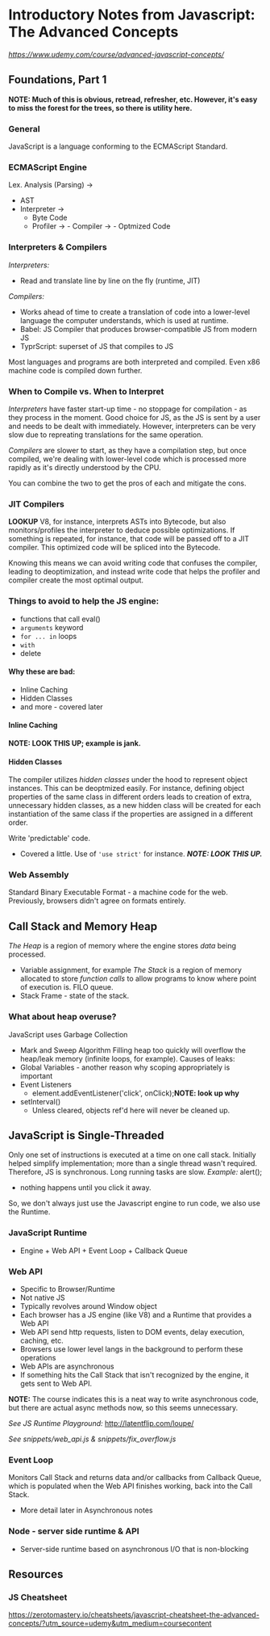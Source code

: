 # Introductory Notes from Javascript: The Advanced Concepts
 *https://www.udemy.com/course/advanced-javascript-concepts/*

## Foundations, Part 1
**NOTE: Much of this is obvious, retread, refresher, etc. However, it's easy to miss the forest for the trees, so there is utility here.**

### General
JavaScript is a language conforming to the ECMAScript Standard.

### ECMAScript Engine
Lex. Analysis (Parsing) ->
- AST
- Interpreter ->
    - Byte Code
    - Profiler ->
          - Compiler ->
             - Optmized Code

### Interpreters & Compilers
*Interpreters:*
- Read and translate line by line on the fly (runtime, JIT)

*Compilers:*
- Works ahead of time to create a translation of code into a lower-level language the computer understands, which is used at runtime.
- Babel: JS Compiler that produces browser-compatible JS from modern JS
- TyprScript: superset of JS that compiles to JS

Most languages and programs are both interpreted and compiled. Even x86 machine code is compiled down further.

### When to Compile vs. When to Interpret
*Interpreters* have faster start-up time - no stoppage for compilation - as they process in the moment.
Good choice for JS, as the JS is sent by a user and needs to be dealt with immediately.
However, interpreters can be very slow due to repreating translations for the same operation.

*Compilers* are slower to start, as they have a compilation step, but once compiled, we're dealing with lower-level code which is processed more rapidly as it's directly understood by the CPU.

You can combine the two to get the pros of each and mitigate the cons.

### JIT Compilers
**LOOKUP**
V8, for instance, interprets ASTs into Bytecode, but also monitors/profiles the interpreter to deduce possible optimizations. If something is repeated, for instance, that code will be passed off to a JIT compiler. This optimized code will be spliced into the Bytecode.

Knowing this means we can avoid writing code that confuses the compiler, leading to deoptimization, and instead write code that helps the profiler and compiler create the most optimal output.

### Things to avoid to help the JS engine:
  - functions that call eval()
  - `arguments` keyword
  - `for ... in` loops
  - `with`
  - delete

#### Why these are bad:
  - Inline Caching
  - Hidden Classes
  - and more - covered later

#### Inline Caching
**NOTE: LOOK THIS UP; example is jank.**

#### Hidden Classes
The compiler utilizes *hidden classes* under the hood to represent object instances.
This can be deoptmized easily. For instance, defining object properties of the same class in different orders leads to creation of extra, unnecessary hidden classes, as a new hidden class will be created for each instantiation of the same class if the properties are assigned in a different order.

Write 'predictable' code.
- Covered a little. Use of `'use strict'` for instance.
***NOTE: LOOK THIS UP.***

### Web Assembly
Standard Binary Executable Format - a machine code for the web. Previously, browsers didn't agree on formats entirely.

## Call Stack and Memory Heap
*The Heap* is a region of memory where the engine stores *data* being processed.
- Variable assignment, for example
*The Stack* is a region of memory allocated to store *function calls* to allow programs to know where point of execution is. FILO queue.
- Stack Frame - state of the stack.

### What about heap overuse?
JavaScript uses Garbage Collection
- Mark and Sweep Algorithm
Filling heap too quickly will overflow the heap/leak memory (infinite loops, for example).
Causes of leaks:
- Global Variables - another reason why scoping appropriately is important
- Event Listeners
  - element.addEventListener('click', onClick);**NOTE: look up why**
- setInterval()
  - Unless cleared, objects ref'd here will never be cleaned up.

## JavaScript is Single-Threaded
Only one set of instructions is executed at a time on one call stack.
Initially helped simplify implementation; more than a single thread wasn't required.
Therefore, JS is synchronous. Long running tasks are slow.
*Example:* alert();
- nothing happens until you click it away.

So, we don't always just use the Javascript engine to run code, we also use the Runtime.

### JavaScript Runtime
- Engine + Web API + Event Loop + Callback Queue

### Web API
- Specific to Browser/Runtime
- Not native JS
- Typically revolves around Window object
- Each browser has a JS engine (like V8) and a Runtime that provides a Web API
- Web API send http requests, listen to DOM events, delay execution, caching, etc.
- Browsers use lower level langs in the background to perform these operations
- Web APIs are asynchronous
- If something hits the Call Stack that isn't recognized by the engine, it gets sent to Web API.

**NOTE:** The course indicates this is a neat way to write asynchronous code, but there are actual async methods now, so this seems unnecessary.

*See JS Runtime Playground:*
http://latentflip.com/loupe/

*See snippets/web_api.js & snippets/fix_overflow.js*

### Event Loop
Monitors Call Stack and returns data and/or callbacks from Callback Queue, which is populated when the Web API finishes working, back into the Call Stack.
- More detail later in Asynchronous notes

### Node - server side runtime & API
- Server-side runtime based on asynchronous I/O that is non-blocking

## Resources
### JS Cheatsheet
https://zerotomastery.io/cheatsheets/javascript-cheatsheet-the-advanced-concepts/?utm_source=udemy&utm_medium=coursecontent
